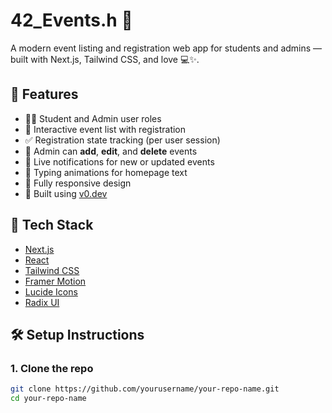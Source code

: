 # 42_Events.h 🎉  
A modern event listing and registration web app for students and admins — built with Next.js, Tailwind CSS, and love 💻✨.

## 🧠 Features
- 👨‍🎓 Student and Admin user roles
- 📅 Interactive event list with registration
- ✅ Registration state tracking (per user session)
- 📝 Admin can **add**, **edit**, and **delete** events
- 🔔 Live notifications for new or updated events
- 💬 Typing animations for homepage text
- 📱 Fully responsive design
- 🎨 Built using [v0.dev](https://v0.dev)

## 🚀 Tech Stack
- [Next.js](https://nextjs.org/)
- [React](https://reactjs.org/)
- [Tailwind CSS](https://tailwindcss.com/)
- [Framer Motion](https://www.framer.com/motion/)
- [Lucide Icons](https://lucide.dev/)
- [Radix UI](https://www.radix-ui.com/)

## 🛠 Setup Instructions

### 1. Clone the repo
```bash
git clone https://github.com/yourusername/your-repo-name.git
cd your-repo-name
